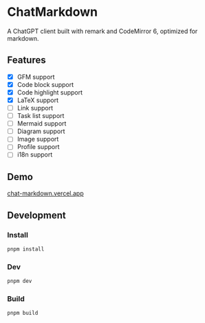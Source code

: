 # ChatMarkdown

A ChatGPT client built with remark and CodeMirror 6, optimized for markdown.

## Features

- [x] GFM support
- [x] Code block support
- [x] Code highlight support
- [x] LaTeX support
- [ ] Link support
- [ ] Task list support
- [ ] Mermaid support
- [ ] Diagram support
- [ ] Image support
- [ ] Profile support
- [ ] i18n support

## Demo

[chat-markdown.vercel.app](https://chat-markdown.vercel.app)

## Development

### Install

```bash
pnpm install
```

### Dev

```bash
pnpm dev
```

### Build

```bash
pnpm build
```
